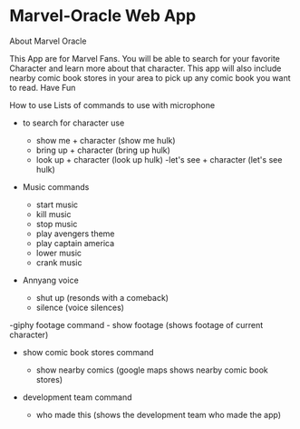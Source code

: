 # Marvel-Oracle Web App

About Marvel Oracle

This App are for Marvel Fans.  You will be able to search for your favorite Character and learn more about that character.  This app will also include nearby comic book stores in your area to pick up any comic book you want to read.  Have Fun

How to use
Lists of commands to use with microphone
  - to search for character use 
    - show me + character (show me hulk)
    - bring up + character (bring up hulk)
    - look up + character (look up hulk)
    -let's see + character (let's see hulk)
  
  - Music commands
    - start music
    - kill music
    - stop music
    - play avengers theme
    - play captain america
    - lower music 
    - crank music
   
   - Annyang voice
      - shut up (resonds with a comeback)
      - silence (voice silences)
    
   -giphy footage command
      - show footage (shows footage of current character)
      
 - show comic book stores command
    - show nearby comics (google maps shows nearby comic book stores)
  
  - development team command
    - who made this (shows the development team who made the app)
